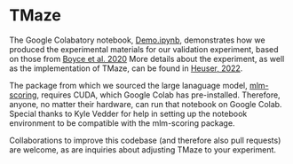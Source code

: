 # TMaze
The Google Colabatory notebook, [Demo.ipynb](https://github.com/annikaheuser/TMaze/blob/main/Demo.ipynb), demonstrates how we produced the experimental materials for our validation experiment, based on those from [Boyce et al. 2020](https://www.sciencedirect.com/science/article/pii/S0749596X19301147?casa_token=dagGMwp31pkAAAAA:oz8XctgyhvYLYS0WApWTnWTwg-90SqG9ayjfnSRniwsgxQ7dCieP1jAfQO6xVt1u2ed-kqXBNg) More details about the experiment, as well as the implementation of TMaze, can be found in [Heuser, 2022](https://dspace.mit.edu/handle/1721.1/147233). 

The package from which we sourced the large lanaguage model, [mlm-scoring](https://github.com/awslabs/mlm-scoring), requires CUDA, which Google Colab has pre-installed. Therefore, anyone, no matter their hardware, can run that notebook on Google Colab. Special thanks to Kyle Vedder for help in setting up the notebook environment to be compatible with the mlm-scoring package. 

Collaborations to improve this codebase (and therefore also pull requests) are welcome, as are inquiries about adjusting TMaze to your experiment. 

